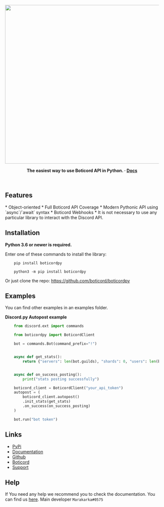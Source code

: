 <p align="center">
<img width="520" src="https://media.discordapp.net/attachments/825242846616354821/939773822582808606/boticordrs_banner.png" alt="">
</p>

<p align="center">
  <b>
    The easiest way to use Boticord API in Python.
    <span> · </span>
    <a href="https://py.boticord.top/">Docs</a>
  </b>
</p>

<p align="center">
<a href="https://pypi.org/project/boticordpy/"><img src="https://img.shields.io/pypi/dm/boticordpy?style=flat-square" alt=""></a>
<a href="https://pypi.org/project/boticordpy/"><img src="https://img.shields.io/pypi/v/boticordpy?style=flat-square" alt=""></a>
<a href="https://py.boticord.top/"><img src="https://img.shields.io/readthedocs/boticordpy?style=flat-square" alt=""></a>
</p>


<h2>Features</h2>
* Object-oriented
* Full Boticord API Coverage
* Modern Pythonic API using `async`/`await` syntax
* Boticord Webhooks
* It is not necessary to use any particular library to interact with the Discord API.

<h2>Installation</h2>

<b>Python 3.6 or newer is required.</b>

Enter one of these commands to install the library:

```
    pip install boticordpy
```

```
    python3 -m pip install boticordpy
```

Or just clone the repo: https://github.com/boticord/boticordpy

<h2>Examples</h2>

You can find other examples in an examples folder. 

**Discord.py Autopost example**

```py
    from discord.ext import commands

    from boticordpy import BoticordClient

    bot = commands.Bot(command_prefix="!")


    async def get_stats():
        return {"servers": len(bot.guilds), "shards": 0, "users": len(bot.users)}


    async def on_success_posting():
        print("stats posting successfully")

    boticord_client = BoticordClient("your_api_token")
    autopost = (
        boticord_client.autopost()
        .init_stats(get_stats)
        .on_success(on_success_posting)
    )

    bot.run("bot token")
```

<h2>Links</h2>

* [PyPi](https://pypi.org/project/boticordpy)
* [Documentation](https://py.boticord.top)
* [Github](https://github.com/boticord/boticordpy)
* [Boticord](https://boticord.top/)
* [Support](https://boticord.top/boticord)

<h2>Help</h2>

If You need any help we recommend you to check the documentation. You can find us [here](https://boticord.top/boticord). Main developer `Marakarka#0575`

